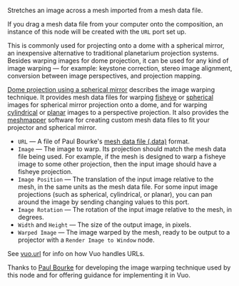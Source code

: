 Stretches an image across a mesh imported from a mesh data file. 

If you drag a mesh data file from your computer onto the composition, an instance of this node will be created with the `URL` port set up.

This is commonly used for projecting onto a dome with a spherical mirror, an inexpensive alternative to traditional planetarium projection systems. Besides warping images for dome projection, it can be used for any kind of image warping — for example: keystone correction, stereo image alignment, conversion between image perspectives, and projection mapping. 

[Dome projection using a spherical mirror](http://paulbourke.net/dome/) describes the image warping technique. It provides mesh data files for warping [fisheye](http://paulbourke.net/dome/warppatch/fisheye.data) or [spherical](http://paulbourke.net/dome/warppatch/spherical.data) images for spherical mirror projection onto a dome, and for warping [cylindrical](http://paulbourke.net/dome/warppatch/cylindrical.data) or [planar](http://paulbourke.net/dome/warppatch/planar.data) images to a perspective projection. It also provides the [meshmapper](http://paulbourke.net/dome/meshmapper/) software for creating custom mesh data files to fit your projector and spherical mirror. 

   - `URL` — A file of Paul Bourke's [mesh data file (.data)](http://paulbourke.net/dataformats/meshwarp/) format.
   - `Image` — The image to warp. Its projection should match the mesh data file being used. For example, if the mesh is designed to warp a fisheye image to some other projection, then the input image should have a fisheye projection.
   - `Image Position` — The translation of the input image relative to the mesh, in the same units as the mesh data file. For some input image projections (such as spherical, cylindrical, or planar), you can pan around the image by sending changing values to this port.
   - `Image Rotation` — The rotation of the input image relative to the mesh, in degrees.
   - `Width` and `Height` — The size of the output image, in pixels.
   - `Warped Image` — The image warped by the mesh, ready to be output to a projector with a `Render Image to Window` node.

See [vuo.url](vuo-nodeset://vuo.url) for info on how Vuo handles URLs.

Thanks to [Paul Bourke](http://paulbourke.net/) for developing the image warping technique used by this node and for offering guidance for implementing it in Vuo.
